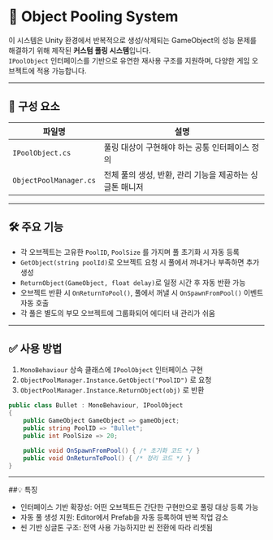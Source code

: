 # 🎯 Object Pooling System

이 시스템은 Unity 환경에서 반복적으로 생성/삭제되는 GameObject의 성능 문제를 해결하기 위해 제작된 **커스텀 풀링 시스템**입니다.  
`IPoolObject` 인터페이스를 기반으로 유연한 재사용 구조를 지원하며, 다양한 게임 오브젝트에 적용 가능합니다.

---

## 📌 구성 요소

| 파일명              | 설명 |
|--------------------|------|
| `IPoolObject.cs`   | 풀링 대상이 구현해야 하는 공통 인터페이스 정의 |
| `ObjectPoolManager.cs` | 전체 풀의 생성, 반환, 관리 기능을 제공하는 싱글톤 매니저 |

---

## 🛠️ 주요 기능

- 각 오브젝트는 고유한 `PoolID`, `PoolSize` 를 가지며 풀 초기화 시 자동 등록
- `GetObject(string poolId)`로 오브젝트 요청 시 풀에서 꺼내거나 부족하면 추가 생성
- `ReturnObject(GameObject, float delay)`로 일정 시간 후 자동 반환 가능
- 오브젝트 반환 시 `OnReturnToPool()`, 풀에서 꺼낼 시 `OnSpawnFromPool()` 이벤트 자동 호출
- 각 풀은 별도의 부모 오브젝트에 그룹화되어 에디터 내 관리가 쉬움

---

## ✅ 사용 방법

1. `MonoBehaviour` 상속 클래스에 `IPoolObject` 인터페이스 구현
2. `ObjectPoolManager.Instance.GetObject("PoolID")` 로 요청
3. `ObjectPoolManager.Instance.ReturnObject(obj)` 로 반환

```csharp
public class Bullet : MonoBehaviour, IPoolObject
{
    public GameObject GameObject => gameObject;
    public string PoolID => "Bullet";
    public int PoolSize => 20;

    public void OnSpawnFromPool() { /* 초기화 코드 */ }
    public void OnReturnToPool() { /* 정리 코드 */ }
}
```

---

##💡 특징
- 인터페이스 기반 확장성: 어떤 오브젝트든 간단한 구현만으로 풀링 대상 등록 가능
- 자동 풀 생성 지원: Editor에서 Prefab을 자동 등록하여 반복 작업 감소
- 씬 기반 싱글톤 구조: 전역 사용 가능하지만 씬 전환에 따라 리셋됨
